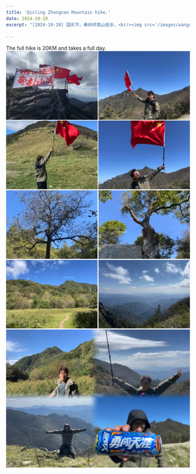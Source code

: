 ```yaml
---
title: 'Qinling Zhongnan Mountain hike.'
date: 2024-10-20
excerpt: "[2024-10-20] 国庆节，秦岭终南山徒步。<br/><img src='/images/wangqiu.jpg'>"

---
```



The full hike is 20KM and takes a full day.<br/><img src='/images/1.jpg'><br/><img src='/images/2.jpg'><br/><img src='/images/3.jpg'>
